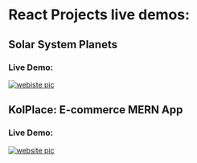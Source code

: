 # React Projects live demos:

## Solar System Planets

### Live Demo: 

[<img alt="webiste pic" src="https://i.ibb.co/3N3DK9y/Screenshot-2024-01-16-at-00-15-56-Solar-System-Planets.png" />](https://planets-sl.netlify.app/)

## KolPlace: E-commerce MERN App

### Live Demo: 

[<img alt="website pic" src="https://i.ibb.co/x2tSzXB/Screenshot-2023-12-11-at-01-41-18-Kol-Place-Your-Shopping-Place.png" />](https://kolplace.netlify.app/)
